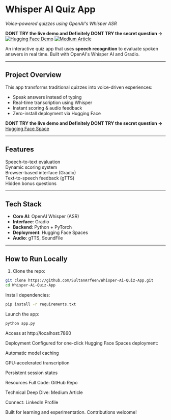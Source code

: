 # Whisper AI Quiz App 
*Voice-powered quizzes using OpenAI's Whisper ASR*


**DONT TRY the live demo and Definitely DONT TRY the secret question →**
[![Hugging Face Demo](https://img.shields.io/badge/Live_Demo-Hugging_Face_Spaces-blue)](https://huggingface.co/spaces/ArfeenSKD/kbk-quiz-app) 
[![Medium Article](https://img.shields.io/badge/Technical_Writeup-Medium-green)](https://medium.com/@sultanularfeen/innovating-quiz-experiences-building-an-interactive-app-with-openais-whisper-ai-ecd2abedf644)

An interactive quiz app that uses **speech recognition** to evaluate spoken answers in real time. Built with OpenAI's Whisper AI and Gradio.

---

## Project Overview  
This app transforms traditional quizzes into voice-driven experiences:  
- Speak answers instead of typing  
- Real-time transcription using Whisper  
- Instant scoring & audio feedback  
- Zero-install deployment via Hugging Face  

**DONT TRY the live demo and Definitely DONT TRY the secret question →** [Hugging Face Space](https://huggingface.co/spaces/ArfeenSKD/kbk-quiz-app)

---

## Features  
 Speech-to-text evaluation  
 Dynamic scoring system  
 Browser-based interface (Gradio)  
 Text-to-speech feedback (gTTS)  
 Hidden bonus questions  

---

## Tech Stack  
- **Core AI**: OpenAI Whisper (ASR)  
- **Interface**: Gradio  
- **Backend**: Python + PyTorch  
- **Deployment**: Hugging Face Spaces  
- **Audio**: gTTS, SoundFile  

---

## How to Run Locally  
1. Clone the repo:  
```bash
git clone https://github.com/SultanArfeen/Whisper-Ai-Quiz-App.git
cd Whisper-Ai-Quiz-App
```
Install dependencies:

```bash
pip install -r requirements.txt
```

Launch the app:

```bash
python app.py
```
Access at http://localhost:7860

Deployment
Configured for one-click Hugging Face Spaces deployment:

Automatic model caching

GPU-accelerated transcription

Persistent session states

Resources
Full Code: GitHub Repo

Technical Deep Dive: Medium Article

Connect: LinkedIn Profile

Built for learning and experimentation. Contributions welcome!
